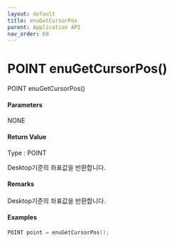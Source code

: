 ```yaml
---
layout: default
title: enuGetCursorPos
parent: Application API
nav_order: 69
---
```

# POINT enuGetCursorPos\(\)

POINT enuGetCursorPos\(\)

#### Parameters

NONE

#### Return Value

Type : POINT

Desktop기준의 좌표값을 반환합니다.

#### Remarks

Desktop기준의 좌표값을 반환합니다.

#### Examples

```cpp
POINT point = enuGetCursorPos();
```



